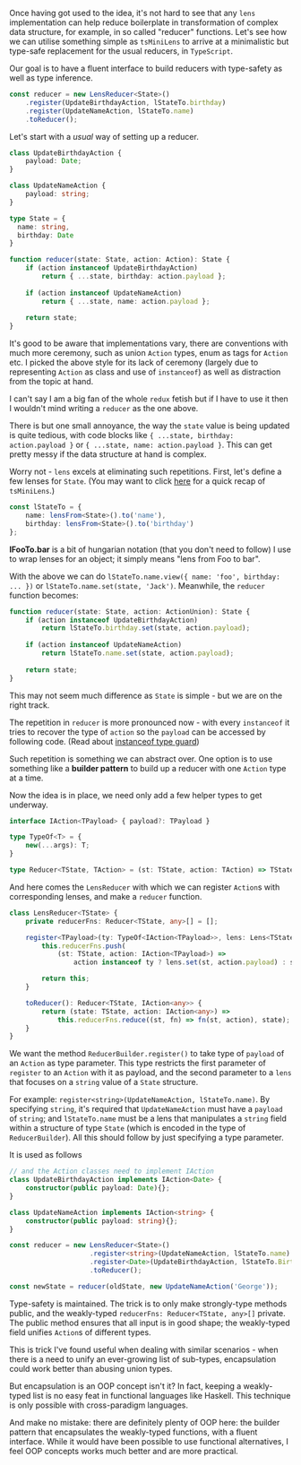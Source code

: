 Once having got used to the idea, it's not hard to see that any `lens` implementation can help reduce boilerplate in transformation of complex data structure, for example, in so called "reducer" functions. Let's see how we can utilise something simple as `tsMiniLens` to arrive at a minimalistic but type-safe replacement for the usual reducers, in `TypeScript`.

Our goal is to have a fluent interface to build reducers with type-safety as well as type inference.

```typescript
const reducer = new LensReducer<State>()
    .register(UpdateBirthdayAction, lStateTo.birthday)
    .register(UpdateNameAction, lStateTo.name)
    .toReducer();
```

Let's start with a *usual* way of setting up a reducer.

```TypeScript
class UpdateBirthdayAction {
    payload: Date;
}

class UpdateNameAction {
    payload: string;
}

type State = {
  name: string,
  birthday: Date
}

function reducer(state: State, action: Action): State {
    if (action instanceof UpdateBirthdayAction)
        return { ...state, birthday: action.payload };
    
    if (action instanceof UpdateNameAction)
        return { ...state, name: action.payload };
    
    return state;
}

```

It's good to be aware that implementations vary, there are conventions with much more ceremony, such as union `Action` types, enum as tags for `Action` etc. I picked the above style for its lack of ceremony (largely due to representing `Action` as class and use of `instanceof`) as well as distraction from the topic at hand.

I can't say I am a big fan of the whole `redux` fetish but if I have to use it then I wouldn't mind writing a `reducer` as the one above.

There is but one small annoyance, the way the `state` value is being updated is quite tedious, with code blocks like `{ ...state, birthday: action.payload }` or `{ ...state, name: action.payload }`. This can get pretty messy if the data structure at hand is complex.

Worry not - `lens` excels at eliminating such repetitions. First, let's define a few lenses for `State`. (You may want to click [here](lens-typescript) for a quick recap of `tsMiniLens`.)

```typescript
const lStateTo = {
    name: lensFrom<State>().to('name'),
    birthday: lensFrom<State>().to('birthday')
};
```

**lFooTo.bar** is a bit of hungarian notation (that you don't need to follow) I use to wrap lenses for an object; it simply means "lens from Foo to bar". 

With the above we can do `lStateTo.name.view({ name: 'foo', birthday: ... })` or `lStateTo.name.set(state, 'Jack')`. Meanwhile, the `reducer` function becomes:

```typescript
function reducer(state: State, action: ActionUnion): State {
    if (action instanceof UpdateBirthdayAction)
        return lStateTo.birthday.set(state, action.payload);
    
    if (action instanceof UpdateNameAction)
        return lStateTo.name.set(state, action.payload);
    
    return state;
}
```

This may not seem much difference as `State` is simple - but we are on the right track.

The repetition in `reducer` is more pronounced now - with every `instanceof` it tries to recover the type of `action` so the `payload` can be accessed by following code.
(Read about [instanceof type guard](https://www.typescriptlang.org/docs/handbook/advanced-types.html#instanceof-type-guards))

Such repetition is something we can abstract over. One option is to use something like a **builder pattern** to build up a reducer with one `Action` type at a time.

Now the idea is in place, we need only add a few helper types to get underway.

```typescript
interface IAction<TPayload> { payload?: TPayload }

type TypeOf<T> = {
    new(...args): T;
}

type Reducer<TState, TAction> = (st: TState, action: TAction) => TState;
```

And here comes the `LensReducer` with which we can register `Action`s with corresponding lenses, and make a `reducer` function.

```typescript
class LensReducer<TState> {
    private reducerFns: Reducer<TState, any>[] = [];

    register<TPayload>(ty: TypeOf<IAction<TPayload>>, lens: Lens<TState, TPayload>): LensReducer<TState> {
        this.reducerFns.push(
            (st: TState, action: IAction<TPayload>) => 
                action instanceof ty ? lens.set(st, action.payload) : st);

        return this;
    }

    toReducer(): Reducer<TState, IAction<any>> {
        return (state: TState, action: IAction<any>) =>
            this.reducerFns.reduce((st, fn) => fn(st, action), state);
    }
}
```

We want the method `ReducerBuilder.register()` to take type of `payload` of an `Action` as type parameter. This type restricts the first parameter of `register` to an `Action` with it as payload, and the second parameter to a `lens` that focuses on a `string` value of a `State` structure. 

For example: `register<string>(UpdateNameAction, lStateTo.name)`. By specifying `string`, it's required that `UpdateNameAction` must have a `payload` of `string`; and `lStateTo.name` must be a lens that manipulates a `string` field within a structure of type `State` (which is encoded in the type of `ReducerBuilder`). All this should follow by just specifying a type parameter.

It is used as follows

```typescript
// and the Action classes need to implement IAction
class UpdateBirthdayAction implements IAction<Date> {
    constructor(public payload: Date){};
}

class UpdateNameAction implements IAction<string> {
    constructor(public payload: string){};
}

const reducer = new LensReducer<State>()
                    .register<string>(UpdateNameAction, lStateTo.name)
                    .register<Date>(UpdateBirthdayAction, lStateTo.Birthday)
                    .toReducer();

const newState = reducer(oldState, new UpdateNameAction('George'));
```

Type-safety is maintained. The trick is to only make strongly-type methods public, and the weakly-typed `reducerFns: Reducer<TState, any>[]` private. The public method ensures that all input is in good shape; the weakly-typed field unifies `Action`s of different types.

This is trick I've found useful when dealing with similar scenarios - when there is a need to unify an ever-growing list of sub-types, encapsulation could work better than abusing union types.

But encapsulation is an OOP concept isn't it? In fact, keeping a weakly-typed list is no easy feat in functional languages like Haskell. This technique is only possible with cross-paradigm languages. 

And make no mistake: there are definitely plenty of OOP here: the builder pattern that encapsulates the weakly-typed functions, with a fluent interface. While it would have been possible to use functional alternatives, I feel OOP concepts works much better and are more practical.
